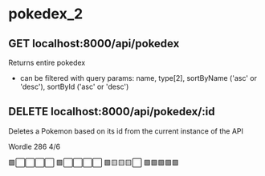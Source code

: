 # pokedex_2
## GET localhost:8000/api/pokedex
Returns entire pokedex
- can be filtered with query params: name, type[2], sortByName ('asc' or 'desc'), sortById ('asc' or 'desc')
## DELETE localhost:8000/api/pokedex/:id
Deletes a Pokemon based on its id from the current instance of the API

Wordle 286 4/6

🟩⬜⬜⬜⬜
🟩⬜⬜⬜⬜
🟩🟨🟨🟨⬜
🟩🟩🟩🟩🟩